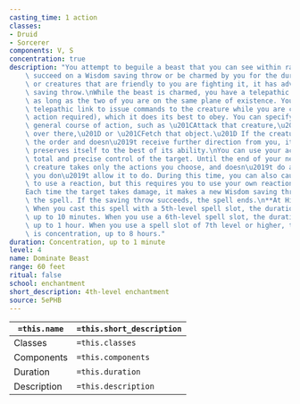 ```yaml
---
casting_time: 1 action
classes:
- Druid
- Sorcerer
components: V, S
concentration: true
description: "You attempt to beguile a beast that you can see within range. It must\
    \ succeed on a Wisdom saving throw or be charmed by you for the duration. If you\
    \ or creatures that are friendly to you are fighting it, it has advantage on the\
    \ saving throw.\nWhile the beast is charmed, you have a telepathic link with it\
    \ as long as the two of you are on the same plane of existence. You can use this\
    \ telepathic link to issue commands to the creature while you are conscious (no\
    \ action required), which it does its best to obey. You can specify a simple and\
    \ general course of action, such as \u201CAttack that creature,\u201D \u201CRun\
    \ over there,\u201D or \u201CFetch that object.\u201D If the creature completes\
    \ the order and doesn\u2019t receive further direction from you, it defends and\
    \ preserves itself to the best of its ability.\nYou can use your action to take\
    \ total and precise control of the target. Until the end of your next turn, the\
    \ creature takes only the actions you choose, and doesn\u2019t do anything that\
    \ you don\u2019t allow it to do. During this time, you can also cause the creature\
    \ to use a reaction, but this requires you to use your own reaction as well.\n\
    Each time the target takes damage, it makes a new Wisdom saving throw against\
    \ the spell. If the saving throw succeeds, the spell ends.\n**At Higher Levels.**\
    \ When you cast this spell with a 5th-level spell slot, the duration is concentration,\
    \ up to 10 minutes. When you use a 6th-level spell slot, the duration is concentration,\
    \ up to 1 hour. When you use a spell slot of 7th level or higher, the duration\
    \ is concentration, up to 8 hours."
duration: Concentration, up to 1 minute
level: 4
name: Dominate Beast
range: 60 feet
ritual: false
school: enchantment
short_description: 4th-level enchantment
source: 5ePHB
---
```


| `=this.name` | `=this.short_description` |
| ------------ | ------------------------- |
| Classes      | `=this.classes`           |
| Components   | `=this.components`        |
| Duration     | `=this.duration`          |
| Description  | `=this.description`       |